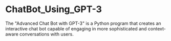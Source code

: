 # ChatBot_Using_GPT-3
The "Advanced Chat Bot with GPT-3" is a Python program that creates an interactive chat bot capable of engaging in more sophisticated and context-aware conversations with users. 
